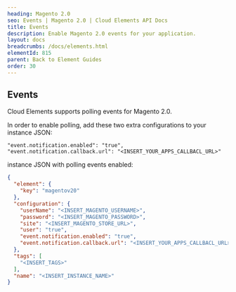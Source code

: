 ```yaml
---
heading: Magento 2.0
seo: Events | Magento 2.0 | Cloud Elements API Docs
title: Events
description: Enable Magento 2.0 events for your application.
layout: docs
breadcrumbs: /docs/elements.html
elementId: 815
parent: Back to Element Guides
order: 30
---
```


## Events

Cloud Elements supports polling events for Magento 2.0.

In order to enable polling, add these two extra configurations to your instance JSON:

```
"event.notification.enabled": "true",
"event.notification.callback.url": "<INSERT_YOUR_APPS_CALLBACL_URL>"
```

instance JSON with polling events enabled:

```json
{
  "element": {
    "key": "magentov20"
  },
  "configuration": {
    "userName": "<INSERT_MAGENTO_USERNAME>",
    "password": "<INSERT_MAGENTO_PASSWORD>",
    "site": "<INSERT_MAGENTO_STORE_URL>",
    "user": "true",
    "event.notification.enabled": "true",
    "event.notification.callback.url": "<INSERT_YOUR_APPS_CALLBACL_URL>"
  },
  "tags": [
    "<INSERT_TAGS>"
  ],
  "name": "<INSERT_INSTANCE_NAME>"
}
```
